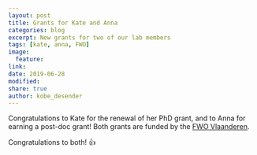 ```yaml
---
layout: post
title: Grants for Kate and Anna
categories: blog
excerpt: New grants for two of our lab members
tags: [kate, anna, FWO]
image:
  feature:
link:
date: 2019-06-28
modified:
share: true
author: kobe_desender
---
```


Congratulations to Kate for the renewal of her PhD grant, and to Anna for earning a post-doc grant!
Both grants are funded by the [FWO Vlaanderen](https://www.fwo.be/).

Congratulations to both! :thumbsup: